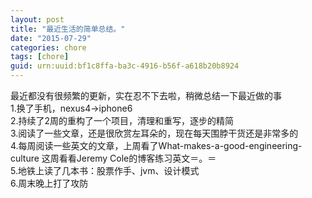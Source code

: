```yaml
---
layout: post
title: "最近生活的简单总结。"
date: "2015-07-29"
categories: chore
tags: [chore]
guid: urn:uuid:bf1c8ffa-ba3c-4916-b56f-a618b20b8924
---
```


最近都没有很频繁的更新，实在忍不下去啦，稍微总结一下最近做的事  
1.换了手机，nexus4->iphone6  
2.持续了2周的重构了一个项目，清理和重写，逐步的精简  
3.阅读了一些文章，还是很欣赏左耳朵的，现在每天围脖干货还是非常多的  
4.每周阅读一些英文的文章，上周看了What-makes-a-good-engineering-culture
这周看看Jeremy Cole的博客练习英文＝。＝  
5.地铁上读了几本书：股票作手、jvm、设计模式  
6.周末晚上打了攻防  
